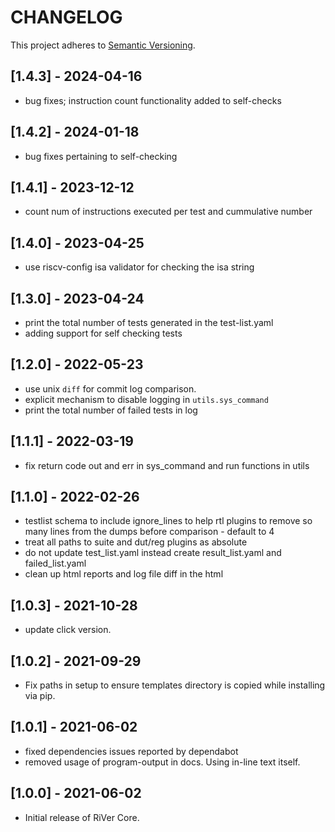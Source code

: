 # CHANGELOG

This project adheres to [Semantic Versioning](https://semver.org/spec/v2.0.0.html).

## [1.4.3] - 2024-04-16
- bug fixes; instruction count functionality added to self-checks

## [1.4.2] - 2024-01-18
- bug fixes pertaining to self-checking

## [1.4.1] - 2023-12-12
- count num of instructions executed per test and cummulative number

## [1.4.0] - 2023-04-25
- use riscv-config isa validator for checking the isa string

## [1.3.0] - 2023-04-24
- print the total number of tests generated in the test-list.yaml
- adding support for self checking tests

## [1.2.0] - 2022-05-23
- use unix `diff` for commit log comparison.
- explicit mechanism to disable logging in `utils.sys_command`
- print the total number of failed tests in log

## [1.1.1] - 2022-03-19
- fix return code out and err in sys\_command and run functions in utils

## [1.1.0] - 2022-02-26
- testlist schema to include ignore_lines to help rtl plugins to remove so many lines from the dumps before comparison - default to 4
- treat all paths to suite and dut/reg plugins as absolute
- do not update test_list.yaml instead create result_list.yaml and failed_list.yaml
- clean up html reports and log file diff in the html

## [1.0.3] - 2021-10-28
- update click version.

## [1.0.2] - 2021-09-29
- Fix paths in setup to ensure templates directory is copied while installing via pip.

## [1.0.1] - 2021-06-02
- fixed dependencies issues reported by dependabot
- removed usage of program-output in docs. Using in-line text itself.

## [1.0.0] - 2021-06-02
- Initial release of RiVer Core.
